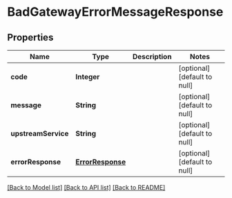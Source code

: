# BadGatewayErrorMessageResponse
## Properties

| Name | Type | Description | Notes |
|------------ | ------------- | ------------- | -------------|
| **code** | **Integer** |  | [optional] [default to null] |
| **message** | **String** |  | [optional] [default to null] |
| **upstreamService** | **String** |  | [optional] [default to null] |
| **errorResponse** | [**ErrorResponse**](ErrorResponse.md) |  | [optional] [default to null] |

[[Back to Model list]](../README.md#documentation-for-models) [[Back to API list]](../README.md#documentation-for-api-endpoints) [[Back to README]](../README.md)

